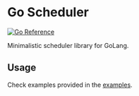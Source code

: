 # Go Scheduler

[![Go Reference](https://pkg.go.dev/badge/github.com/dl1998/go-scheduler.svg)](https://pkg.go.dev/github.com/dl1998/go-scheduler)

Minimalistic scheduler library for GoLang.

## Usage

Check examples provided in the [examples](./examples).